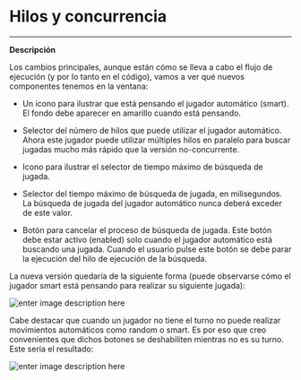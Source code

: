 <!--Creado por Jonathan Carrero -->

**Hilos y concurrencia**
==============
----------

**Descripción**

Los cambios principales, aunque están cómo se lleva a cabo el flujo de ejecución (y por lo tanto en el código), vamos a ver qué nuevos componentes tenemos en la ventana:

- Un icono para ilustrar que está pensando el jugador automático (smart). El fondo debe aparecer en amarillo cuando está pensando.

- Selector del número de hilos que puede utilizar el jugador automático. Ahora este jugador puede utilizar múltiples hilos en paralelo para buscar jugadas mucho más rápido que la versión no-concurrente.

- Icono para ilustrar el selector de tiempo máximo de búsqueda de jugada.

- Selector del tiempo máximo de búsqueda de jugada, en milisegundos. La búsqueda de jugada del jugador automático nunca deberá exceder de este valor.

- Botón para cancelar el proceso de búsqueda de jugada. Este botón debe estar activo (enabled) solo cuando el jugador automático está buscando una jugada. Cuando el usuario pulse este botón se debe parar la ejecución del hilo de ejecución de la búsqueda.

La nueva versión quedaría de la siguiente forma (puede observarse cómo el jugador smart está pensando para realizar su siguiente jugada):

![enter image description here](https://github.com/Joncarre/Java-language/blob/master/Programaci%C3%B3n%20en%20Java/Juegos%20usando%20MVC/images/6_1.png)

Cabe destacar que cuando un jugador no tiene el turno no puede realizar movimientos automáticos como random o smart. Es por eso que creo convenientes que dichos botones se deshabiliten mientras no es su turno. Este sería el resultado:

![enter image description here](https://github.com/Joncarre/Java-language/blob/master/Programaci%C3%B3n%20en%20Java/Juegos%20usando%20MVC/images/6_2.png)

